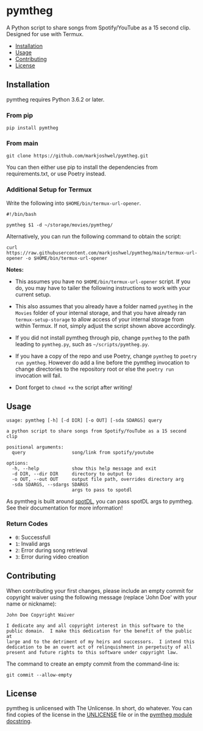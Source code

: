 # pymtheg

A Python script to share songs from Spotify/YouTube as a 15 second clip. Designed for
use with Termux.

- [Installation](#installation)
- [Usage](#usage)
- [Contributing](#contributing)
- [License](#license)

## Installation

pymtheg requires Python 3.6.2 or later.

### From pip

```text
pip install pymtheg
```

### From main

```text
git clone https://github.com/markjoshwel/pymtheg.git
``````

You can then either use pip to install the dependencies from requirements.txt, or use Poetry instead.

### Additional Setup for Termux

Write the following into `$HOME/bin/termux-url-opener`.

```text
#!/bin/bash

pymtheg $1 -d ~/storage/movies/pymtheg/
```

Alternatively, you can run the following command to obtain the script:

```text
curl https://raw.githubusercontent.com/markjoshwel/pymtheg/main/termux-url-opener -o $HOME/bin/termux-url-opener
```

**Notes:**

- This assumes you have no `$HOME/bin/termux-url-opener` script. If you do, you may have
 to tailer the following instructions to work with your current setup.

- This also assumes that you already have a folder named `pymtheg` in the `Movies`
  folder of your internal storage, and that you have already ran `termux-setup-storage`
  to allow access of your internal storage from within Termux. If not, simply adjust the
  script shown above accordingly.

- If you did not install pymtheg through pip, change `pymtheg` to the path leading to
  `pymtheg.py`, such as `~/scripts/pymtheg.py`.

- If you have a copy of the repo and use Poetry, change `pymtheg` to
  `poetry run pymtheg`. However do add a line before the pymtheg invocation to change
  directories to the repository root or else the `poetry run` invocation will fail.

- Dont forget to `chmod +x` the script after writing!

## Usage

```text
usage: pymtheg [-h] [-d DIR] [-o OUT] [-sda SDARGS] query

a python script to share songs from Spotify/YouTube as a 15 second clip

positional arguments:
  query                 song/link from spotify/youtube

options:
  -h, --help            show this help message and exit
  -d DIR, --dir DIR     directory to output to
  -o OUT, --out OUT     output file path, overrides directory arg
  -sda SDARGS, --sdargs SDARGS
                        args to pass to spotdl
```

As pymtheg is built around [spotDL](https://github.com/spotDL/spotify-downloader), you
can pass spotDL args to pymtheg. See their documentation for more information!

### Return Codes

- `0`: Successfull
- `1`: Invalid args
- `2`: Error during song retrieval
- `3`: Error during video creation

## Contributing

When contributing your first changes, please include an empty commit for copyright waiver
using the following message (replace 'John Doe' with your name or nickname):

```text
John Doe Copyright Waiver

I dedicate any and all copyright interest in this software to the
public domain.  I make this dedication for the benefit of the public at
large and to the detriment of my heirs and successors.  I intend this
dedication to be an overt act of relinquishment in perpetuity of all
present and future rights to this software under copyright law.
```

The command to create an empty commit from the command-line is:

```shell
git commit --allow-empty
```

## License

pymtheg is unlicensed with The Unlicense. In short, do whatever. You can find copies of
the license in the [UNLICENSE](UNLICENSE) file or in the
[pymtheg module docstring](pymtheg.py).
